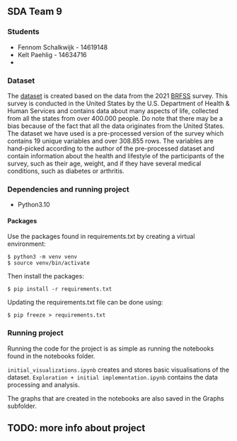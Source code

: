 ## SDA Team 9

### Students
- Fennom Schalkwijk - 14619148
- Kelt Paehlig - 14634716
-

### Dataset
The [dataset](https://www.kaggle.com/datasets/alphiree/cardiovascular-diseases-risk-prediction-dataset) is created
based on the data from the 2021 [BRFSS](https://www.cdc.gov/brfss/index.html) survey. This survey is conducted in the
United States by the U.S. Department of Health & Human Services and contains data about many aspects of life, collected from all the states
from over 400.000 people. Do note that there may be a bias because of the fact
that all the data originates from the United States. The dataset we have used is a pre-processed
version of the survey which contains 19 unique variables and over 308.855 rows. The
variables are hand-picked according to the author of the pre-processed dataset and contain
information about the health and lifestyle of the participants of the survey, such as their age, weight, and if they have several
medical conditions, such as diabetes or arthritis.

### Dependencies and running project

- Python3.10

#### Packages
Use the packages found in requirements.txt by creating a virtual environment:

```
$ python3 -m venv venv
$ source venv/bin/activate
```

Then install the packages:

```
$ pip install -r requirements.txt
```

Updating the requirements.txt file can be done using:
```
$ pip freeze > requirements.txt
```

### Running project
Running the code for the project is as simple as running the
notebooks found in the notebooks folder.

`initial_visualizations.ipynb` creates and stores basic visualisations of the dataset.
`Exploration + initial implementation.ipynb` contains the data processing and analysis.

The graphs that are created in the notebooks are also saved in the
Graphs subfolder.

## TODO: more info about project

